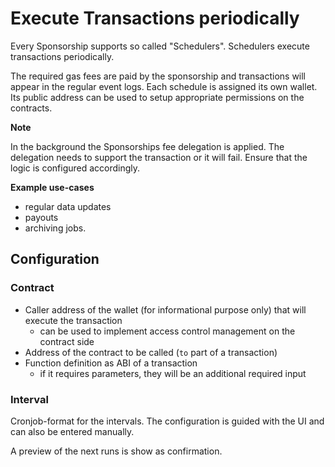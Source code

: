 # Execute Transactions periodically

Every Sponsorship supports so called "Schedulers". Schedulers execute transactions periodically.

The required gas fees are paid by the sponsorship and transactions will appear in the regular event logs. Each schedule is assigned its own wallet. Its public address can be used to setup appropriate permissions on the contracts.

**Note**

In the background the Sponsorships fee delegation is applied. The delegation needs to support the transaction or it will fail. Ensure that the logic is configured accordingly.

**Example use-cases**

* regular data updates
* payouts
* archiving jobs.

## Configuration

### Contract

* Caller address of the wallet (for informational purpose only) that will execute the transaction
  * can be used to implement access control management on the contract side
* Address of the contract to be called (`to` part of a transaction)
* Function definition as ABI of a transaction
  * if it requires parameters, they will be an additional required input

### Interval

Cronjob-format for the intervals. The configuration is guided with the UI and can also be entered manually.

A preview of the next runs is show as confirmation.
